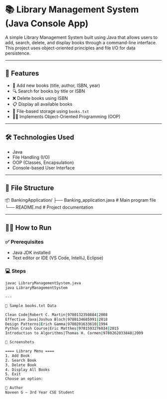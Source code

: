 # 📚 Library Management System (Java Console App)

A simple Library Management System built using Java that allows users to add, search, delete, and display books through a command-line interface. This project uses object-oriented principles and file I/O for data persistence.

---

## 🚀 Features

- 📖 Add new books (title, author, ISBN, year)
- 🔍 Search for books by title or ISBN
- ❌ Delete books using ISBN
- 📋 Display all available books
- 💾 File-based storage using `books.txt`
- 👨‍💻 Implements Object-Oriented Programming (OOP)

---

## 🛠 Technologies Used

- Java
- File Handling (I/O)
- OOP (Classes, Encapsulation)
- Console-based User Interface

---

## 📁 File Structure
📦 BankingApplication/ ├── Banking_application.java # Main program file └── README.md # Project documentation

---

## 🧑‍💻 How to Run

### ✅ Prerequisites
- Java JDK installed
- Text editor or IDE (VS Code, IntelliJ, Eclipse)

### 💻 Steps

```bash
javac LibraryManagementSystem.java
java LibraryManagementSystem

--- 

📂 Sample books.txt Data

Clean Code|Robert C. Martin|9780132350884|2008
Effective Java|Joshua Bloch|9780134685991|2018
Design Patterns|Erich Gamma|9780201633610|1994
Python Crash Course|Eric Matthes|9781593276034|2015
Introduction to Algorithms|Thomas H. Cormen|9780262033848|2009

📸 Screenshots

==== Library Menu ====
1. Add Book
2. Search Book
3. Delete Book
4. Display All Books
5. Exit
Choose an option:

👤 Author
Naveen G – 3rd Year CSE Student
